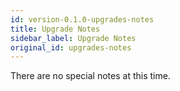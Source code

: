 ```yaml
---
id: version-0.1.0-upgrades-notes
title: Upgrade Notes
sidebar_label: Upgrade Notes
original_id: upgrades-notes
---
```


There are no special notes at this time.
